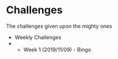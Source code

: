 # Challenges
The challenges given upon the mighty ones

 - Weekly Challenges
 - - Week 1 (2019/11/09) - Bingo
